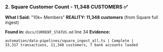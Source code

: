 ### 2. **Square Customer Count - 11,348 CUSTOMERS** ✅

**What I Said:** "10k+ Members"
**REALITY:** **11,348 customers** (from Square full ingest)

**Found in:** `docs/CURRENT_STATUS.md` line 34
**Evidence:**

```
automation/data-pipelines/square_ingest_all.ts | Complete |
33,317 transactions, 11,348 customers, 7 bank accounts loaded
```
